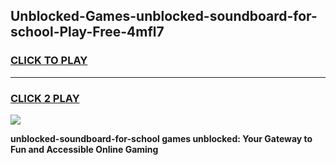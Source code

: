 
## Unblocked-Games-unblocked-soundboard-for-school-Play-Free-4mfl7
<h3>
<a href="https://premium76.site?title=unblocked-soundboard-for-school&ref=12A">CLICK TO PLAY</a></h3>
<hr>

<h3>
<a href="https://premium76.site?title=unblocked-soundboard-for-school&ref=12A">CLICK 2 PLAY</a>
  
</h3>

<a href="https://premium76.site?title=unblocked-soundboard-for-school&ref=12A"><img src="https://clearcache.store/games.png"></a>


**unblocked-soundboard-for-school games unblocked: Your Gateway to Fun and Accessible Online Gaming**
